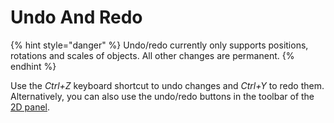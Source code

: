 # Undo And Redo

{% hint style="danger" %}
Undo/redo currently only supports positions, rotations and scales of objects. All other changes are permanent.
{% endhint %}

Use the _Ctrl+Z_ keyboard shortcut to undo changes and _Ctrl+Y_ to redo them. Alternatively, you can also use the undo/redo buttons in the toolbar of the [2D panel](../user-interface/the-2d-panel.md).